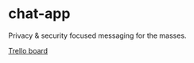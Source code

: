 # chat-app
Privacy &amp; security focused messaging for the masses.

[Trello board](https://trello.com/b/yUqiSo7C/chat-app)
